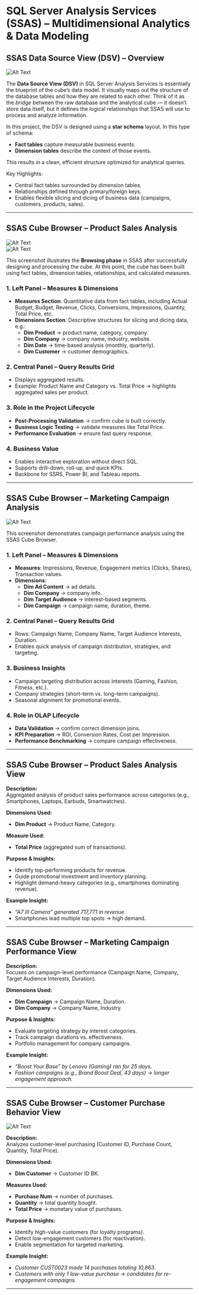 
# SQL Server Analysis Services (SSAS) – Multidimensional Analytics & Data Modeling  

## SSAS Data Source View (DSV) – Overview  

![Alt Text](DSV.jpg)  

The **Data Source View (DSV)** in SQL Server Analysis Services is essentially the blueprint of the cube’s data model. It visually maps out the structure of the database tables and how they are related to each other. Think of it as the *bridge* between the raw database and the analytical cube — it doesn’t store data itself, but it defines the logical relationships that SSAS will use to process and analyze information.  

In this project, the DSV is designed using a **star schema** layout. In this type of schema:  
- **Fact tables** capture measurable business events.  
- **Dimension tables** describe the context of those events.  

This results in a clean, efficient structure optimized for analytical queries.  

Key Highlights:  
- Central fact tables surrounded by dimension tables.  
- Relationships defined through primary/foreign keys.  
- Enables flexible slicing and dicing of business data (campaigns, customers, products, sales).  

---

## SSAS Cube Browser – Product Sales Analysis  
![Alt Text](product_cube1.png)  
![Alt Text](product_cube2.png)  

This screenshot illustrates the **Browsing phase** in SSAS after successfully designing and processing the cube. At this point, the cube has been built using fact tables, dimension tables, relationships, and calculated measures.  

### 1. Left Panel – Measures & Dimensions  
- **Measures Section**: Quantitative data from fact tables, including Actual Budget, Budget, Revenue, Clicks, Conversions, Impressions, Quantity, Total Price, etc.  
- **Dimensions Section**: Descriptive structures for slicing and dicing data, e.g.:  
  - **Dim Product** → product name, category, company.  
  - **Dim Company** → company name, industry, website.  
  - **Dim Date** → time-based analysis (monthly, quarterly).  
  - **Dim Customer** → customer demographics.  

### 2. Central Panel – Query Results Grid  
- Displays aggregated results.  
- Example: Product Name and Category vs. Total Price → highlights aggregated sales per product.  

### 3. Role in the Project Lifecycle  
- **Post-Processing Validation** → confirm cube is built correctly.  
- **Business Logic Testing** → validate measures like Total Price.  
- **Performance Evaluation** → ensure fast query response.  

### 4. Business Value  
- Enables interactive exploration without direct SQL.  
- Supports drill-down, roll-up, and quick KPIs.  
- Backbone for SSRS, Power BI, and Tableau reports.  

---

## SSAS Cube Browser – Marketing Campaign Analysis  
![Alt Text](campaign_cube.png)  

This screenshot demonstrates campaign performance analysis using the SSAS Cube Browser.  

### 1. Left Panel – Measures & Dimensions  
- **Measures**: Impressions, Revenue, Engagement metrics (Clicks, Shares), Transaction values.  
- **Dimensions**:  
  - **Dim Ad Content** → ad details.  
  - **Dim Company** → company info.  
  - **Dim Target Audience** → interest-based segments.  
  - **Dim Campaign** → campaign name, duration, theme.  

### 2. Central Panel – Query Results Grid  
- Rows: Campaign Name, Company Name, Target Audience Interests, Duration.  
- Enables quick analysis of campaign distribution, strategies, and targeting.  

### 3. Business Insights  
- Campaign targeting distribution across interests (Gaming, Fashion, Fitness, etc.).  
- Company strategies (short-term vs. long-term campaigns).  
- Seasonal alignment for promotional events.  

### 4. Role in OLAP Lifecycle  
- **Data Validation** → confirm correct dimension joins.  
- **KPI Preparation** → ROI, Conversion Rates, Cost per Impression.  
- **Performance Benchmarking** → compare campaign effectiveness.  

---

## SSAS Cube Browser – Product Sales Analysis View  

**Description:**  
Aggregated analysis of product sales performance across categories (e.g., Smartphones, Laptops, Earbuds, Smartwatches).  

**Dimensions Used:**  
- **Dim Product** → Product Name, Category.  

**Measure Used:**  
- **Total Price** (aggregated sum of transactions).  

**Purpose & Insights:**  
- Identify top-performing products for revenue.  
- Guide promotional investment and inventory planning.  
- Highlight demand-heavy categories (e.g., smartphones dominating revenue).  

**Example Insight:**  
- *“A7 III Camera” generated 717,771 in revenue.*  
- Smartphones lead multiple top spots → high demand.  

---

## SSAS Cube Browser – Marketing Campaign Performance View  

**Description:**  
Focuses on campaign-level performance (Campaign Name, Company, Target Audience Interests, Duration).  

**Dimensions Used:**  
- **Dim Campaign** → Campaign Name, Duration.  
- **Dim Company** → Company Name, Industry.  

**Purpose & Insights:**  
- Evaluate targeting strategy by interest categories.  
- Track campaign durations vs. effectiveness.  
- Portfolio management for company campaigns.  

**Example Insight:**  
- *“Boost Your Base” by Lenovo (Gaming) ran for 25 days.*  
- *Fashion campaigns (e.g., Brand Boost Deal, 43 days) → longer engagement approach.*  

---

## SSAS Cube Browser – Customer Purchase Behavior View  
![Alt Text](customer_cube.png)  

**Description:**  
Analyzes customer-level purchasing (Customer ID, Purchase Count, Quantity, Total Price).  

**Dimensions Used:**  
- **Dim Customer** → Customer ID BK.  

**Measures Used:**  
- **Purchase Num** → number of purchases.  
- **Quantity** → total quantity bought.  
- **Total Price** → monetary value of purchases.  

**Purpose & Insights:**  
- Identify high-value customers (for loyalty programs).  
- Detect low-engagement customers (for reactivation).  
- Enable segmentation for targeted marketing.  

**Example Insight:**  
- *Customer CUST0023 made 14 purchases totaling 10,863.*  
- *Customers with only 1 low-value purchase → candidates for re-engagement campaigns.*  

---
